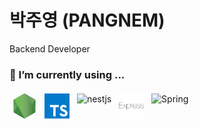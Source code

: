 # 박주영 (PANGNEM)

Backend Developer

### 🔭 I’m currently using ...

<p>
  <img src="https://raw.githubusercontent.com/github/explore/80688e429a7d4ef2fca1e82350fe8e3517d3494d/topics/nodejs/nodejs.png" alt="Nodejs" height="40" style="vertical-align:top; margin:4px">
  <img src="https://raw.githubusercontent.com/github/explore/80688e429a7d4ef2fca1e82350fe8e3517d3494d/topics/typescript/typescript.png" alt="Typescript" height="40" style="vertical-align:top; margin:4px">
  <img src="https://seeklogo.com/images/N/nestjs-logo-09342F76C0-seeklogo.com.png" alt="nestjs" height="40" style="vertical-align:top; margin:4px">
  <img src="https://raw.githubusercontent.com/github/explore/80688e429a7d4ef2fca1e82350fe8e3517d3494d/topics/express/express.png" alt="Express" height="40" style="vertical-align:top; margin:4px">
  <img src="https://pbs.twimg.com/profile_images/1235868806079057921/fTL08u_H.png" alt="Spring" height="40" style="vertical-align:top; margin:4px">
</p>

